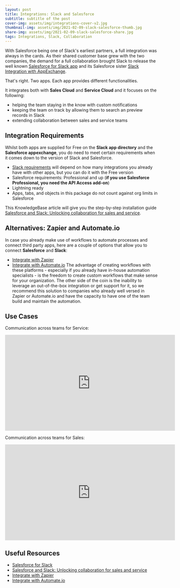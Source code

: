 ```yaml
---
layout: post
title: Integrations: Slack and Salesforce
subtitle: subtitle of the post
cover-img: assets/img/integrations-cover-v2.jpg
thumbnail-img: assets/img/2021-02-09-slack-salesforce-thumb.jpg
share-img: assets/img/2021-02-09-slack-salesforce-share.jpg
tags: Integrations, Slack, Collaboration
---
```


With Salesforce being one of Slack's earliest partners, a full integration was always in the cards. As their shared customer base grew with the two companies, the demand for a full collaboration brought Slack to release the well known [Salesforce for Slack app](https://slack.com/apps/AKGPGUFP1-salesforce) and its Salesforce sister [Slack Integration with AppExchange](https://www.salesforce.com/solutions/small-business-solutions/integrations/slack-crm-integration/).

That's right. Two apps. Each app provides different functionalities.

It integrates both with **Sales Cloud** and **Service Cloud** and it focuses on the following:
* helping the team staying in the know with custom notifications
* keeping the team on track by allowing them to search an preview records in Slack
* extending collaboration between sales and service teams

## Integration Requirements
Whilst both apps are supplied for Free on the **Slack app directory** and the **Salesforce appexchange**, you do need to meet certain requirements when it comes down to the version of Slack and Salesforce.

* [Slack requirements](https://slack.com/intl/en-nz/pricing) will depend on how many integrations you already have with other apps, but you can do it with the Free version
* Salesforce requirements: Professional and up (**if you use Salesforce Professional, you need the API Access add-on**)
* Lightning ready
* Apps, tabs, and objects in this package do not count against org limits in Salesforce

This KnowledgeBase article will give you the step-by-step installation guide [Salesforce and Slack: Unlocking collaboration for sales and service](https://slack.com/intl/en-nz/blog/collaboration/salesforce-and-slack-for-sales-and-service).

## Alternatives: Zapier and Automate.io
In case you already make use of workflows to automate processes and connect third party apps, here are a couple of options that allow you to connect **Salesforce** and **Slack**:
* [Integrate with Zapier](https://zapier.com/apps/salesforce/integrations/slack)
* [Integrate with Automate.io](https://automate.io/integration/salesforce/slack)
The advantage of creating workflows with these platforms - especially if you already have in-house automation specialists - is the freedom to create custom workflows that make sense for your organization.
The other side of the coin is the inability to leverage an out-of-the-box integration or get support for it, so we recommend this solution to companies who already well versed in Zapier or Automate.io and have the capacity to have one of the team build and maintain the automation.

## Use Cases
Communication across teams for Service:

<iframe width="560" height="315" src="https://www.youtube.com/embed/qaeMmJ_pub8" frameborder="0" allow="accelerometer; autoplay; clipboard-write; encrypted-media; gyroscope; picture-in-picture" allowfullscreen></iframe>


Communication across teams for Sales:

<iframe width="560" height="315" src="https://www.youtube.com/embed/I-LJCfAwS68" frameborder="0" allow="accelerometer; autoplay; clipboard-write; encrypted-media; gyroscope; picture-in-picture" allowfullscreen></iframe>


## Useful Resources
* [Salesforce for Slack](https://slack.com/intl/en-nz/help/articles/227838227-Salesforce-for-Slack)
* [Salesforce and Slack: Unlocking collaboration for sales and service](https://slack.com/intl/en-nz/blog/collaboration/salesforce-and-slack-for-sales-and-service)
* [Integrate with Zapier](https://zapier.com/apps/salesforce/integrations/slack)
* [Integrate with Automate.io](https://automate.io/integration/salesforce/slack)
